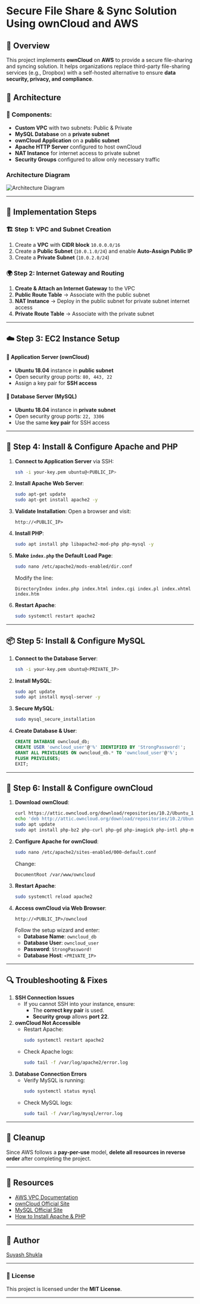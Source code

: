 # Secure File Share & Sync Solution Using ownCloud and AWS

## 📌 Overview
This project implements **ownCloud** on **AWS** to provide a secure file-sharing and syncing solution. It helps organizations replace third-party file-sharing services (e.g., Dropbox) with a self-hosted alternative to ensure **data security, privacy, and compliance**.

## 📌 Architecture

### 📌 Components:
- **Custom VPC** with two subnets: Public & Private
- **MySQL Database** on a **private subnet**
- **ownCloud Application** on a **public subnet**
- **Apache HTTP Server** configured to host ownCloud
- **NAT Instance** for internet access to private subnet
- **Security Groups** configured to allow only necessary traffic

### Architecture Diagram
![Architecture Diagram]([https://i.imgur.com/L5FqZnc.png](https://ibb.co/56tKnQM))


---

## 🚀 Implementation Steps

### 🏗️ Step 1: VPC and Subnet Creation
1. Create a **VPC** with **CIDR block** `10.0.0.0/16`
2. Create a **Public Subnet** (`10.0.1.0/24`) and enable **Auto-Assign Public IP**
3. Create a **Private Subnet** (`10.0.2.0/24`)

### 🌍 Step 2: Internet Gateway and Routing
1. **Create & Attach an Internet Gateway** to the VPC
2. **Public Route Table** → Associate with the public subnet
3. **NAT Instance** → Deploy in the public subnet for private subnet internet access
4. **Private Route Table** → Associate with the private subnet

---

## ☁️ Step 3: EC2 Instance Setup
#### 🔹 Application Server (ownCloud)
- **Ubuntu 18.04** instance in **public subnet**
- Open security group ports: `80, 443, 22`
- Assign a key pair for **SSH access**

#### 🔹 Database Server (MySQL)
- **Ubuntu 18.04** instance in **private subnet**
- Open security group ports: `22, 3306`
- Use the same **key pair** for SSH access

---

## 🔧 Step 4: Install & Configure Apache and PHP
1. **Connect to Application Server** via SSH:
   ```bash
   ssh -i your-key.pem ubuntu@<PUBLIC_IP>
   ```
2. **Install Apache Web Server**:
   ```bash
   sudo apt-get update
   sudo apt-get install apache2 -y
   ```
3. **Validate Installation**: Open a browser and visit:
   ```
   http://<PUBLIC_IP>
   ```
4. **Install PHP**:
   ```bash
   sudo apt install php libapache2-mod-php php-mysql -y
   ```
5. **Make `index.php` the Default Load Page**:
   ```bash
   sudo nano /etc/apache2/mods-enabled/dir.conf
   ```
   Modify the line:
   ```
   DirectoryIndex index.php index.html index.cgi index.pl index.xhtml index.htm
   ```
6. **Restart Apache**:
   ```bash
   sudo systemctl restart apache2
   ```

---

## 📦 Step 5: Install & Configure MySQL
1. **Connect to the Database Server**:
   ```bash
   ssh -i your-key.pem ubuntu@<PRIVATE_IP>
   ```
2. **Install MySQL**:
   ```bash
   sudo apt update
   sudo apt install mysql-server -y
   ```
3. **Secure MySQL**:
   ```bash
   sudo mysql_secure_installation
   ```
4. **Create Database & User**:
   ```sql
   CREATE DATABASE owncloud_db;
   CREATE USER 'owncloud_user'@'%' IDENTIFIED BY 'StrongPassword!';
   GRANT ALL PRIVILEGES ON owncloud_db.* TO 'owncloud_user'@'%';
   FLUSH PRIVILEGES;
   EXIT;
   ```

---

## 💬 Step 6: Install & Configure ownCloud
1. **Download ownCloud**:
   ```bash
   curl https://attic.owncloud.org/download/repositories/10.2/Ubuntu_18.04/Release.key | sudo apt-key add -
   echo 'deb http://attic.owncloud.org/download/repositories/10.2/Ubuntu_18.04/ /' | sudo tee /etc/apt/sources.list.d/owncloud.list
   sudo apt update
   sudo apt install php-bz2 php-curl php-gd php-imagick php-intl php-mbstring php-xml php-zip owncloud-files -y
   ```
2. **Configure Apache for ownCloud**:
   ```bash
   sudo nano /etc/apache2/sites-enabled/000-default.conf
   ```
   Change:
   ```
   DocumentRoot /var/www/owncloud
   ```
3. **Restart Apache**:
   ```bash
   sudo systemctl reload apache2
   ```
4. **Access ownCloud via Web Browser**:
   ```
   http://<PUBLIC_IP>/owncloud
   ```
   Follow the setup wizard and enter:
   - **Database Name**: `owncloud_db`
   - **Database User**: `owncloud_user`
   - **Password**: `StrongPassword!`
   - **Database Host**: `<PRIVATE_IP>`

---

## 🔍 Troubleshooting & Fixes
1. **SSH Connection Issues**
   - If you cannot SSH into your instance, ensure:
     - The **correct key pair** is used.
     - **Security group** allows **port 22**.
2. **ownCloud Not Accessible**
   - Restart Apache:
     ```bash
     sudo systemctl restart apache2
     ```
   - Check Apache logs:
     ```bash
     sudo tail -f /var/log/apache2/error.log
     ```
3. **Database Connection Errors**
   - Verify MySQL is running:
     ```bash
     sudo systemctl status mysql
     ```
   - Check MySQL logs:
     ```bash
     sudo tail -f /var/log/mysql/error.log
     ```

---

## 🧹 Cleanup
Since AWS follows a **pay-per-use** model, **delete all resources in reverse order** after completing the project.

---

## 🔗 Resources
- [AWS VPC Documentation](https://docs.aws.amazon.com/vpc/)
- [ownCloud Official Site](https://owncloud.com/)
- [MySQL Official Site](https://www.mysql.com/)
- [How to Install Apache & PHP](https://www.digitalocean.com/community/tutorials/how-to-install-linux-apache-mysql-php-lamp-stack-ubuntu-18-04)

---

## 👤 Author
[Suyash Shukla](https://github.com/yourgithub)

---

### 📜 License
This project is licensed under the **MIT License**.

---
